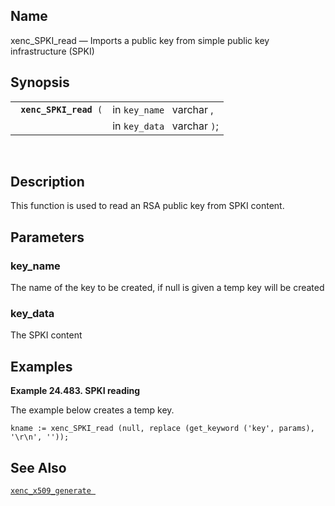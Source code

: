 <div>

<div>

</div>

<div>

## Name

xenc_SPKI_read — Imports a public key from simple public key
infrastructure (SPKI)

</div>

<div>

## Synopsis

<div>

|                             |                             |
|-----------------------------|-----------------------------|
| ` `**`xenc_SPKI_read`**` (` | in `key_name ` varchar ,    |
|                             | in `key_data ` varchar `)`; |

<div>

 

</div>

</div>

</div>

<div>

## Description

This function is used to read an RSA public key from SPKI content.

</div>

<div>

## Parameters

<div>

### key_name

The name of the key to be created, if null is given a temp key will be
created

</div>

<div>

### key_data

The SPKI content

</div>

</div>

<div>

## Examples

<div>

**Example 24.483. SPKI reading**

<div>

The example below creates a temp key.

``` screen
kname := xenc_SPKI_read (null, replace (get_keyword ('key', params), '\r\n', ''));
```

</div>

</div>

  

</div>

<div>

## See Also

<a href="fn_xenc_x509_generate.html" class="link"
title="xenc_x509_generate"><code
class="function">xenc_x509_generate </code></a>

</div>

</div>
